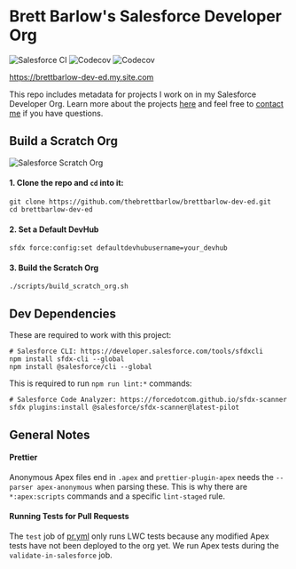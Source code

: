 # Brett Barlow's Salesforce Developer Org

![Salesforce CI](https://github.com/thebrettbarlow/brettbarlow-dev-ed/actions/workflows/salesforce-ci.yml/badge.svg)
![Codecov](https://img.shields.io/codecov/c/github/thebrettbarlow/brettbarlow-dev-ed?flag=apex&label=Apex%20Codecov&logo=codecov&token=33XF1HO3VI)
![Codecov](https://img.shields.io/codecov/c/github/thebrettbarlow/brettbarlow-dev-ed?flag=lwc&label=LWC%20Codecov&logo=codecov&token=33XF1HO3VI)

https://brettbarlow-dev-ed.my.site.com

This repo includes metadata for projects I work on in my Salesforce Developer Org.
Learn more about the projects
[here](https://brettbarlow-dev-ed.my.site.com/projects) and feel free to
[contact me](https://brettbarlow-dev-ed.my.site.com/contact) if you have questions.

## Build a Scratch Org

![Salesforce Scratch Org](https://github.com/thebrettbarlow/brettbarlow-dev-ed/actions/workflows/salesforce-scratch.yml/badge.svg)

#### 1. Clone the repo and `cd` into it:

```shell
git clone https://github.com/thebrettbarlow/brettbarlow-dev-ed.git
cd brettbarlow-dev-ed
```

#### 2. Set a Default DevHub

```shell
sfdx force:config:set defaultdevhubusername=your_devhub
```

#### 3. Build the Scratch Org

```shell
./scripts/build_scratch_org.sh
```

## Dev Dependencies

These are required to work with this project:

```shell
# Salesforce CLI: https://developer.salesforce.com/tools/sfdxcli
npm install sfdx-cli --global
npm install @salesforce/cli --global
```

This is required to run `npm run lint:*` commands:

```shell
# Salesforce Code Analyzer: https://forcedotcom.github.io/sfdx-scanner
sfdx plugins:install @salesforce/sfdx-scanner@latest-pilot
```

## General Notes

#### Prettier

Anonymous Apex files end in `.apex` and `prettier-plugin-apex` needs the
`--parser apex-anonymous` when parsing these. This is why there are `*:apex:scripts`
commands and a specific `lint-staged` rule.

#### Running Tests for Pull Requests

The `test` job of [pr.yml](./.github/workflows/pr.yml) only runs LWC tests
because any modified Apex tests have not been deployed to the org yet. We
run Apex tests during the `validate-in-salesforce` job.
